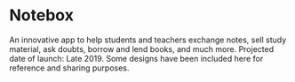 # Notebox
An innovative app to help students and teachers exchange notes, sell study material, ask doubts, borrow and lend books, and much more.
Projected date of launch: Late 2019.
Some designs have been included here for reference and sharing purposes.
